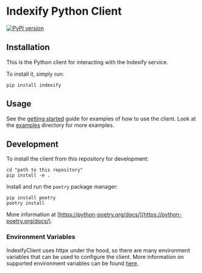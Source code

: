 # Indexify Python Client


[![PyPI version](https://badge.fury.io/py/indexify.svg)](https://badge.fury.io/py/indexify)

## Installation

This is the Python client for interacting with the Indexify service.

To install it, simply run:

```shell
pip install indexify
```

## Usage

See the [getting started](https://docs.getindexify.com/getting_started/) guide for examples of how to use the client.
Look at the [examples](https://github.com/tensorlakeai/indexify/tree/main/examples) directory for more examples.

## Development

To install the client from this repository for development:

```shell
cd "path to this repository"
pip install -e .
```

Install and run the `poetry` package manager:

```shell
pip install poetry
poetry install
```

More information at [https://python-poetry.org/docs/](https://python-poetry.org/docs/).



### Environment Variables

IndexifyClient uses httpx under the hood, so there are many environment variables that can be used to configure the client. More information on supported environment variables can be found [here](https://www.python-httpx.org/environment_variables/).
